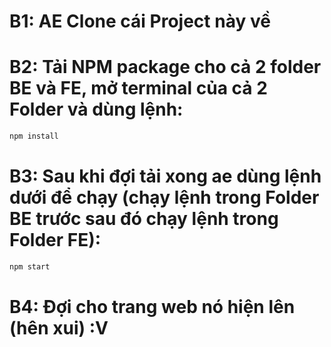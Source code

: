 # B1: AE Clone cái Project này về
# B2: Tải NPM package cho cả 2 folder BE và FE, mở terminal của cả 2 Folder và dùng lệnh:
```cmd
npm install
```
# B3: Sau khi đợi tải xong ae dùng lệnh dưới để chạy (chạy lệnh trong Folder BE trước sau đó chạy lệnh trong Folder FE):
```cmd
npm start
```
# B4: Đợi cho trang web nó hiện lên (hên xui) :V
